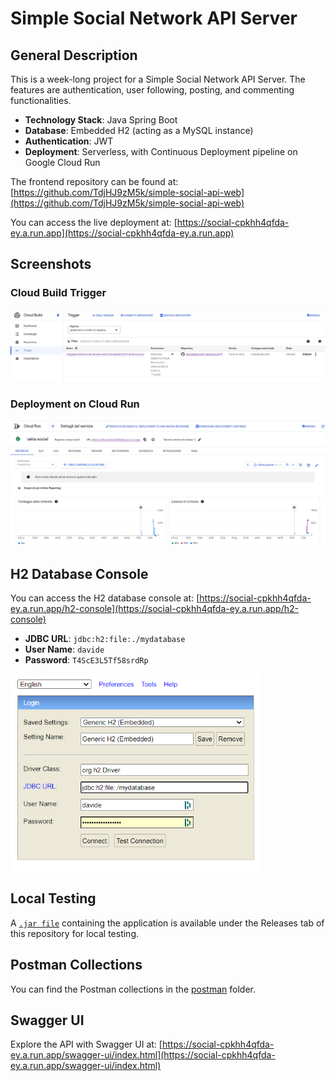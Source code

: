 # Simple Social Network API Server

## General Description

This is a week-long project for a Simple Social Network API Server. The features are authentication, user following, posting, and commenting functionalities.

- **Technology Stack**: Java Spring Boot
- **Database**: Embedded H2 (acting as a MySQL instance)
- **Authentication**: JWT
- **Deployment**: Serverless, with Continuous Deployment pipeline on Google Cloud Run

The frontend repository can be found at:
[https://github.com/TdjHJ9zM5k/simple-social-api-web](https://github.com/TdjHJ9zM5k/simple-social-api-web)

You can access the live deployment at:
[https://social-cpkhh4qfda-ey.a.run.app](https://social-cpkhh4qfda-ey.a.run.app)



## Screenshots

### Cloud Build Trigger
<img src="docs/screenshots/cloud_build.png" alt="Trigger" width="600"/>

### Deployment on Cloud Run
<img src="docs/screenshots/cloud_run.png" alt="Deployment" width="600"/>

## H2 Database Console

You can access the H2 database console at:
[https://social-cpkhh4qfda-ey.a.run.app/h2-console](https://social-cpkhh4qfda-ey.a.run.app/h2-console)

- **JDBC URL**: `jdbc:h2:file:./mydatabase`
- **User Name**: `davide`
- **Password**: `T4ScE3L5Tf58srdRp`

<img src="docs/screenshots/h2-console.png" alt="H2 Console" width="400"/>

## Local Testing

A [`.jar file`](https://github.com/TdjHJ9zM5k/simple-social-api-server/releases/latest) containing the application is available under the Releases tab of this repository for local testing.

## Postman Collections

You can find the Postman collections in the [postman](https://github.com/TdjHJ9zM5k/simple-social-api-server/tree/main/postman) folder.

## Swagger UI

Explore the API with Swagger UI at:
[https://social-cpkhh4qfda-ey.a.run.app/swagger-ui/index.html](https://social-cpkhh4qfda-ey.a.run.app/swagger-ui/index.html)
